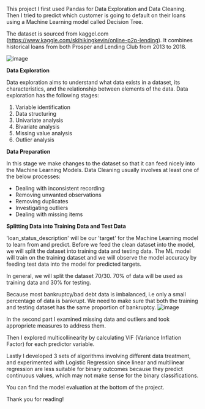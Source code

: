 This project I first used Pandas for Data Exploration and Data Cleaning. Then I tried to predict which customer is going to default on their loans using a Machine Learning model called Decision Tree.

The dataset is sourced from kaggel.com (https://www.kaggle.com/skihikingkevin/online-p2p-lending). It combines historical loans from both Prosper and Lending Club from 2013 to 2018.

![image](https://github.com/user-attachments/assets/9d3d73f0-7c1e-4bad-893c-0e6cb67ee53d)


**Data Exploration**

Data exploration aims to understand what data exists in a dataset, its characteristics, and the relationship between elements of the data.
Data exploration has the following stages:
1. Variable identification
2. Data structuring
3. Univariate analysis
4. Bivariate analysis
5. Missing value analysis
6. Outlier analysis

**Data Preparation** 

In this stage we make changes to the dataset so that it can feed nicely into the Machine Learning Models. Data Cleaning usually involves at least one of the below processes:
- Dealing with inconsistent recording
- Removing unwanted observations
- Removing duplicates
- Investigating outliers
- Dealing with missing items

**Splitting Data into Training Data and Test Data**

'loan_status_description' will be our 'target' for the Machine Learning model to learn from and predict. Before we feed the clean dataset into the model, we will split the dataset into training data and testing data. The ML model will train on the training dataset and we will observe the model accuracy by feeding test data into the model for predicted targets.

In general, we will split the dataset 70/30. 70% of data will be used as training data and 30% for testing.

Because most bankruptcy/bad debt data is imbalanced, i.e only a small percentage of data is bankrupt. We need to make sure that both the training and testing dataset has the same proportion of bankruptcy.
![image](https://github.com/user-attachments/assets/b79486ef-5f55-4c8b-8ded-e4328c5029fd)

In the second part I examined missing data and outliers and took appropriete measures to address them. 

Then I explored multicollinearity by calculating VIF (Variance Inflation Factor) for each predictor variable.

Lastly I developed 3 sets of algorithms involving different data treatment, and experimented with Logistic Regression since linear and multilinear regression are less suitable for binary outcomes because they predict continuous values, which may not make sense for the binary classifications.

You can find the model evaluation at the bottom of the project.

Thank you for reading!
